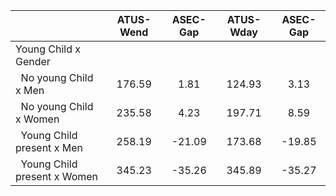 
|                      |    ATUS-Wend |     ASEC-Gap |    ATUS-Wday |     ASEC-Gap |
| -------------------- | :----------: | :----------: | :----------: | :----------: |
| Young Child x Gender |              |              |              |              |
| &nbsp;&nbsp;No young Child x Men |       176.59 |         1.81 |       124.93 |         3.13 |
| &nbsp;&nbsp;No young Child x Women |       235.58 |         4.23 |       197.71 |         8.59 |
| &nbsp;&nbsp;Young Child present x Men |       258.19 |       -21.09 |       173.68 |       -19.85 |
| &nbsp;&nbsp;Young Child present x Women |       345.23 |       -35.26 |       345.89 |       -35.27 |

